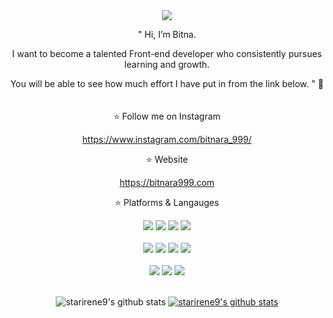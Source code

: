 <div align="center">
<img src="https://capsule-render.vercel.app/api?type=wave&color=auto&height=300&section=header&text=Bitnara%20999&fontSize=90" />

" Hi, I’m Bitna. 

I want to become a talented Front-end developer who consistently pursues learning and growth.

You will be able to see how much effort I have put in from the link below. " 👀
<br><br/>  
⭐️ Follow me on Instagram

https://www.instagram.com/bitnara_999/

⭐️ Website

https://bitnara999.com 

⭐️ Platforms & Langauges

<img src="https://img.shields.io/badge/React-61DAFB?style=for-the-badge"/>
<img src="https://img.shields.io/badge/HTML5-blue?style=for-the-badge"/>
<img src="https://img.shields.io/badge/CSS3-orange?style=for-the-badge"/>
<img src="https://img.shields.io/badge/Java Script & ES6-F7DF1E?style=for-the-badge"/>
<br><br/>  
<img src="https://img.shields.io/badge/Java-006600?style=for-the-badge"/>
<img src="https://img.shields.io/badge/Maria DB-003545?style=for-the-badge"/>
<img src="https://img.shields.io/badge/Git-gray?style=for-the-badge"/>
<img src="https://img.shields.io/badge/AWS-purple?style=for-the-badge"/>
<br><br/>  
<img src="https://img.shields.io/badge/Visual Studio Code-007ACC?style=for-the-badge"/>
<img src="https://img.shields.io/badge/Intellij IDEA-000000?style=for-the-badge"/>
<img src="https://img.shields.io/badge/Eclipse IDE-2C2255?style=for-the-badge"/>
<br><br/>  

![starirene9's github stats](https://github-readme-stats.vercel.app/api?username=starirene9&show_icons=true)
[![starirene9's github stats](https://github-readme-stats.vercel.app/api/top-langs/?username=starirene9&show_icons=true&hide_border=true&title_color=004386&icon_color=004386&layout=compact)](https://github.com/starirene9)


</div>





